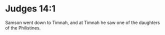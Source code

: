 # Judges 14:1

Samson went down to Timnah, and at Timnah he saw one of the daughters of the Philistines.
